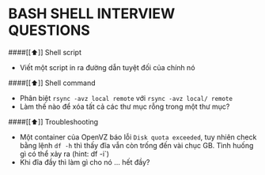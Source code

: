 BASH SHELL INTERVIEW QUESTIONS
=============================

####[[⬆]] Shell script

- Viết một script in ra đường dẫn tuyệt đối của chính nó

####[[⬆]] Shell command

- Phân biệt `rsync -avz local remote` với `rsync -avz local/ remote`
- Làm thế nào để xóa tất cả các thư mục rỗng trong một thư mục?

####[[⬆]] Troubleshooting

- Một container của OpenVZ báo lỗi `Disk quota exceeded`, tuy nhiên check
bằng lệnh `df -h` thì thấy đĩa vẫn còn trống đến vài chục GB. Tình huống
gì có thể xảy ra (hint: df -i`)
- Khi đĩa đầy thì làm gì cho nó ... hết đầy?
